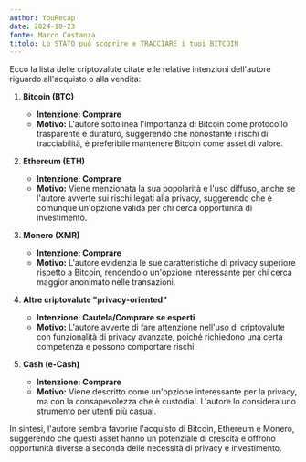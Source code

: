```yaml
---
author: YouRecap
date: 2024-10-23
fonte: Marco Costanza
titolo: Lo STATO può scoprire e TRACCIARE i tuoi BITCOIN
---
```


Ecco la lista delle criptovalute citate e le relative intenzioni dell'autore riguardo all'acquisto o alla vendita:

1. **Bitcoin (BTC)** 
   - **Intenzione: Comprare**
   - **Motivo:** L'autore sottolinea l'importanza di Bitcoin come protocollo trasparente e duraturo, suggerendo che nonostante i rischi di tracciabilità, è preferibile mantenere Bitcoin come asset di valore.

2. **Ethereum (ETH)**
   - **Intenzione: Comprare**
   - **Motivo:** Viene menzionata la sua popolarità e l'uso diffuso, anche se l'autore avverte sui rischi legati alla privacy, suggerendo che è comunque un'opzione valida per chi cerca opportunità di investimento.

3. **Monero (XMR)**
   - **Intenzione: Comprare**
   - **Motivo:** L'autore evidenzia le sue caratteristiche di privacy superiore rispetto a Bitcoin, rendendolo un'opzione interessante per chi cerca maggior anonimato nelle transazioni.

4. **Altre criptovalute "privacy-oriented"**
   - **Intenzione: Cautela/Comprare se esperti**
   - **Motivo:** L'autore avverte di fare attenzione nell'uso di criptovalute con funzionalità di privacy avanzate, poiché richiedono una certa competenza e possono comportare rischi.

5. **Cash (e-Cash)**
   - **Intenzione: Comprare**
   - **Motivo:** Viene descritto come un'opzione interessante per la privacy, ma con la consapevolezza che è custodial. L'autore lo considera uno strumento per utenti più casual.

In sintesi, l'autore sembra favorire l'acquisto di Bitcoin, Ethereum e Monero, suggerendo che questi asset hanno un potenziale di crescita e offrono opportunità diverse a seconda delle necessità di privacy e investimento.
